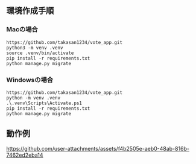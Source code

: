 ## 環境作成手順
### Macの場合
```
https://github.com/takasan1234/vote_app.git
python3 -m venv .venv
source .venv/bin/activate
pip install -r requirements.txt
python manage.py migrate
```


### Windowsの場合
```
https://github.com/takasan1234/vote_app.git
python -m venv .venv
.\.venv\Scripts\Activate.ps1
pip install -r requirements.txt
python manage.py migrate
```
## 動作例

https://github.com/user-attachments/assets/f4b2505e-aeb0-48ab-816b-7462ed2eba14

